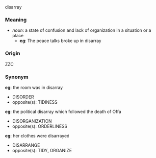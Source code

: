 disarray
### Meaning
+ _noun_: a state of confusion and lack of organization in a situation or a place
	+ __eg__: The peace talks broke up in disarray

### Origin

ZZC

### Synonym

__eg__: the room was in disarray

+ DISORDER
+ opposite(s): TIDINESS

__eg__: the political disarray which followed the death of Offa

+ DISORGANIZATION
+ opposite(s): ORDERLINESS

__eg__: her clothes were disarrayed

+ DISARRANGE
+ opposite(s): TIDY, ORGANIZE


